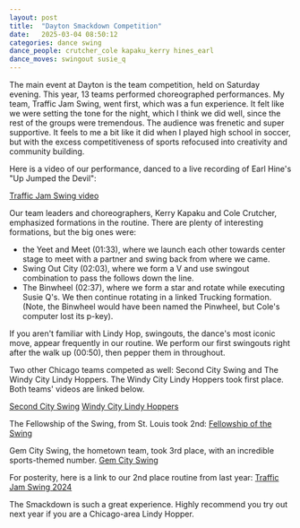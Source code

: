```yaml
---
layout: post
title:  "Dayton Smackdown Competition"
date:   2025-03-04 08:50:12 
categories: dance swing
dance_people: crutcher_cole kapaku_kerry hines_earl
dance_moves: swingout susie_q 
---
```



The main event at Dayton is the team competition, held on Saturday evening.  This year, 13 teams performed choreographed performances.  My team, Traffic Jam Swing, went first, which was a fun experience. It felt like we were setting the tone for the night, which I think we did well, since the rest of the groups were tremendous. The audience was frenetic and super supportive.  It feels to me a bit like it did when I played high school in soccer, but with the excess competitiveness of sports refocused into creativity and community building.  

Here is a video of our performance, danced to a live recording of Earl Hine's "Up Jumped the Devil": 

[Traffic Jam Swing video](https://www.youtube.com/watch?v=ugoEBIug07Y)

Our team leaders and choreographers, Kerry Kapaku and Cole Crutcher, emphasized formations in the routine. There are plenty of interesting formations, but the big ones were:
-  the Yeet and Meet (01:33), where we launch each other towards center stage to meet with a partner and swing back from where we came.
-  Swing Out City (02:03), where we form a V and use swingout combination to pass the follows down the line. 
- The Binwheel (02:37), where we form a star and rotate while executing Susie Q's. We then continue rotating in a linked Trucking formation.  (Note, the Binwheel would have been named the Pinwheel, but Cole's computer lost its p-key).

If you aren't familiar with Lindy Hop, swingouts, the dance's most iconic move, appear frequently in our routine. We perform our first swingouts right after the walk up (00:50), then pepper them in throughout. 

Two other Chicago teams competed as well: Second City Swing and The Windy City Lindy Hoppers.  The Windy City Lindy Hoppers took first place. Both teams' videos are linked below.

[Second City Swing](https://www.youtube.com/watch?v=3swV1pDvplk)
[Windy City Lindy Hoppers](https://www.youtube.com/watch?v=Bjh8H4LascY)

The Fellowship of the Swing, from St. Louis took 2nd:
[Fellowship of the Swing](https://www.youtube.com/watch?v=WzSoz9VFDqk&list=PL79I7kj_rd07KrVMAtIBnlxmMHQY-6_sm&index=11&pp=iAQB8AUB)

Gem City Swing, the hometown team, took 3rd place, with an incredible sports-themed number. 
[Gem City Swing](https://www.youtube.com/watch?v=grvxf7YeAzo&list=PL79I7kj_rd07KrVMAtIBnlxmMHQY-6_sm&index=5)

For posterity, here is a link to our 2nd place routine from last year:
[Traffic Jam Swing 2024](https://www.youtube.com/watch?v=fZB3BBoS3Ew&list=PL79I7kj_rd05ywDgg9D8D24pQ_VbNeASM&index=11)

The Smackdown is such a great experience. Highly recommend you try out next year if you are a Chicago-area Lindy Hopper.